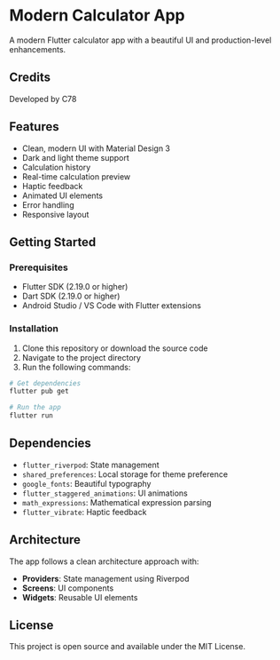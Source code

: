 # Modern Calculator App

A modern Flutter calculator app with a beautiful UI and production-level enhancements.

## Credits

Developed by C78

## Features

- Clean, modern UI with Material Design 3
- Dark and light theme support
- Calculation history
- Real-time calculation preview
- Haptic feedback
- Animated UI elements
- Error handling
- Responsive layout

## Getting Started

### Prerequisites

- Flutter SDK (2.19.0 or higher)
- Dart SDK (2.19.0 or higher)
- Android Studio / VS Code with Flutter extensions

### Installation

1. Clone this repository or download the source code
2. Navigate to the project directory
3. Run the following commands:

```bash
# Get dependencies
flutter pub get

# Run the app
flutter run
```

## Dependencies

- `flutter_riverpod`: State management
- `shared_preferences`: Local storage for theme preference
- `google_fonts`: Beautiful typography
- `flutter_staggered_animations`: UI animations
- `math_expressions`: Mathematical expression parsing
- `flutter_vibrate`: Haptic feedback

## Architecture

The app follows a clean architecture approach with:

- **Providers**: State management using Riverpod
- **Screens**: UI components
- **Widgets**: Reusable UI elements

## License

This project is open source and available under the MIT License. 
